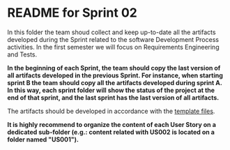 # README for Sprint 02

In this folder the team shoud collect and keep up-to-date all the artifacts developed during the Sprint related to the software Development Process activities. In the first semester we will focus on Requirements Engineering  and Tests.

**In the beginning of each Sprint, the team should copy the last version of all artifacts developed in the previous Sprint. For instance, when starting sprint B the team should copy all the artifacts developed during sprint A. In this way, each sprint folder will show the status of the project at the end of that sprint, and the last sprint has the last version of all artifacts.**

The artifacts should be developed in accordance with the [template files](../template).

**It is highly recommend to organize the content of each User Story on a dedicated sub-folder (e.g.: content related with US002 is located on a folder named "US001").**